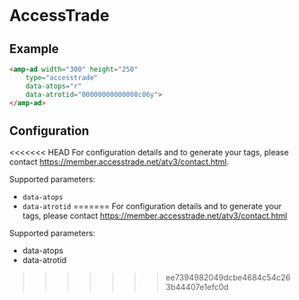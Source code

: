<!---
Copyright 2016 The AMP HTML Authors. All Rights Reserved.

Licensed under the Apache License, Version 2.0 (the "License");
you may not use this file except in compliance with the License.
You may obtain a copy of the License at

      http://www.apache.org/licenses/LICENSE-2.0

Unless required by applicable law or agreed to in writing, software
distributed under the License is distributed on an "AS-IS" BASIS,
WITHOUT WARRANTIES OR CONDITIONS OF ANY KIND, either express or implied.
See the License for the specific language governing permissions and
limitations under the License.
-->

# AccessTrade

## Example

```html
<amp-ad width="300" height="250"
    type="accesstrade"
    data-atops="r"
    data-atrotid="00000000000008c06y">
</amp-ad>
```

## Configuration

<<<<<<< HEAD
For configuration details and to generate your tags, please contact https://member.accesstrade.net/atv3/contact.html. 

Supported parameters:

- `data-atops`
- `data-atrotid`
=======
For configuration details and to generate your tags, please contact https://member.accesstrade.net/atv3/contact.html 

Supported parameters:

- data-atops
- data-atrotid
>>>>>>> ee7394982049dcbe4684c54c263b44407e1efc0d


